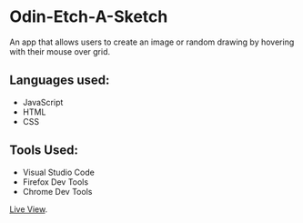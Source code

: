 # Odin-Etch-A-Sketch
An app that allows users to create an image or random drawing by hovering with their mouse over grid.

## Languages used:
* JavaScript
* HTML
* CSS

## Tools Used:
* Visual Studio Code
* Firefox Dev Tools
* Chrome Dev Tools

[Live View](https://marvinobig.github.io/projects/odin-etch-a-sketch/index.html).
